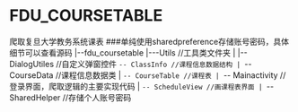 # FDU_COURSETABLE
爬取复旦大学教务系统课表
###单纯使用sharedpreference存储账号密码，具体细节可以查看源码
|--fdu_coursetable
    |---Utils   //工具类文件夹
    |       |-- DialogUtiles //自定义弹窗控件
    `-- ClassInfo //课程信息数据结构
    |
    `-- CourseData //课程信息数据类
    |
    `-- CourseTable //课程表
    |
    `-- Mainactivity //登录界面，爬取逻辑的主要实现代码
    |
    `-- ScheduleView //画课程表界面
    |
    `-- SharedHelper //存储个人账号密码
